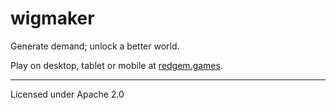 # wigmaker

Generate demand; unlock a better world.

Play on desktop, tablet or mobile at [redgem.games](https://redgem.games/wigmaker).

---

Licensed under Apache 2.0
